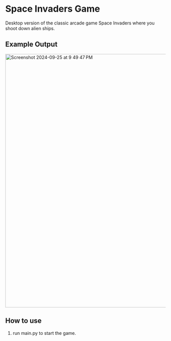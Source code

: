 
# Space Invaders Game

Desktop version of the classic arcade game Space Invaders where you shoot down alien ships.

## Example Output

<img width="797" alt="Screenshot 2024-09-25 at 9 49 47 PM" src="https://github.com/user-attachments/assets/ab2e0058-2daa-4d15-aa4c-94aaa8537f95">


## How to use

1. run main.py to start the game.


